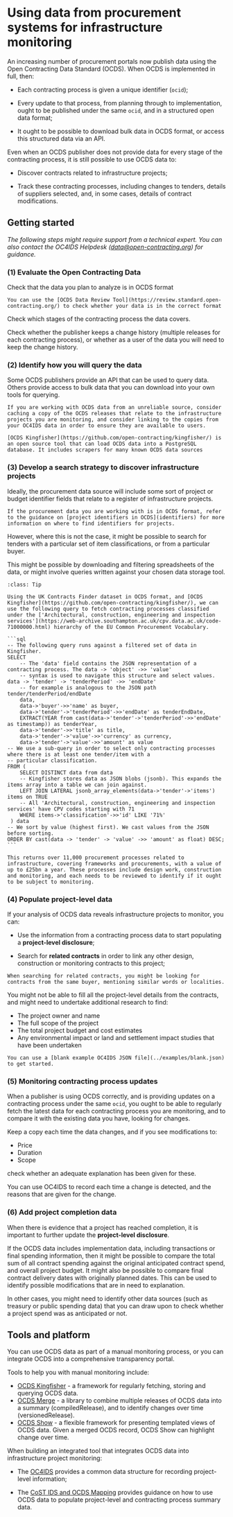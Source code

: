 # Using data from procurement systems for infrastructure monitoring

An increasing number of procurement portals now publish data using the Open Contracting Data Standard (OCDS). When OCDS is implemented in full, then:

* Each contracting process is given a unique identifier (`ocid`);

* Every update to that process, from planning through to implementation, ought to be published under the same `ocid`, and in a structured open data format;

* It ought to be possible to download bulk data in OCDS format, or access this structured data via an API.

Even when an OCDS publisher does not provide data for every stage of the contracting process, it is still possible to use OCDS data to:

* Discover contracts related to infrastructure projects;

* Track these contracting processes, including changes to tenders, details of suppliers selected, and, in some cases, details of contract modifications.

## Getting started

*The following steps might require support from a technical expert. You can also contact the OC4IDS Helpdesk ([data@open-contracting.org](mailto:data@open-contracting.org)) for guidance.*

### (1) Evaluate the Open Contracting Data

Check that the data you plan to analyze is in OCDS format

```{tip}
You can use the [OCDS Data Review Tool](https://review.standard.open-contracting.org/) to check whether your data is in the correct format
```

Check which stages of the contracting process the data covers.

Check whether the publisher keeps a change history (multiple releases for each contracting process), or whether as a user of the data you will need to keep the change history.

### (2) Identify how you will query the data

Some OCDS publishers provide an API that can be used to query data. Others provide access to bulk data that you can download into your own tools for querying.

```{tip}
If you are working with OCDS data from an unreliable source, consider caching a copy of the OCDS releases that relate to the infrastructure projects you are monitoring, and consider linking to the copies from your OC4IDS data in order to ensure they are available to users.
```

```{tip}
[OCDS Kingfisher](https://github.com/open-contracting/kingfisher/) is an open source tool that can load OCDS data into a PostgreSQL database. It includes scrapers for many known OCDS data sources
```

### (3) Develop a search strategy to discover infrastructure projects

Ideally, the procurement data source will include some sort of project or budget identifier fields that relate to a register of infrastructure projects.

```{tip}
If the procurement data you are working with is in OCDS format, refer to the guidance on [project identifiers in OCDS](identifiers) for more information on where to find identifiers for projects.
```

However, where this is not the case, it might be possible to search for tenders with a particular set of item classifications, or from a particular buyer.

This might be possible by downloading and filtering spreadsheets of the data, or might involve queries written against your chosen data storage tool.

````{admonition} Worked example
:class: Tip

Using the UK Contracts Finder dataset in OCDS format, and [OCDS Kingfisher](https://github.com/open-contracting/kingfisher/), we can use the following query to fetch contracting processes classified under the ['Architectural, construction, engineering and inspection services'](https://web-archive.southampton.ac.uk/cpv.data.ac.uk/code-71000000.html) hierarchy of the EU Common Procurement Vocabulary.

```sql
-- The following query runs against a filtered set of data in Kingfisher.
SELECT
    -- The 'data' field contains the JSON representation of a contracting process. The data -> 'object' ->> 'value'
    -- syntax is used to navigate this structure and select values. data -> 'tender' -> 'tenderPeriod' ->> 'endDate'
    -- for example is analogous to the JSON path tender/tenderPeriod/endDate
    data,
    data->'buyer'->>'name' as buyer,
    data->'tender'->'tenderPeriod'->>'endDate' as tenderEndDate,
    EXTRACT(YEAR from cast(data->'tender'->'tenderPeriod'->>'endDate' as timestamp)) as tenderYear,
    data->'tender'->>'title' as title,
    data->'tender'->'value'->>'currency' as currency,
    data->'tender'->'value'->>'amount' as value
-- We use a sub-query in order to select only contracting processes where there is at least one tender/item with a
-- particular classification.
FROM (
    SELECT DISTINCT data from data
    -- Kingfisher stores data as JSON blobs (jsonb). This expands the items array into a table we can join against.
    LEFT JOIN LATERAL jsonb_array_elements(data->'tender'->'items') items on TRUE
    -- All 'Architectural, construction, engineering and inspection services' have CPV codes starting with 71
    WHERE items->'classification'->>'id' LIKE '71%'  
 ) data
-- We sort by value (highest first). We cast values from the JSON before sorting.
ORDER BY cast(data -> 'tender' -> 'value' ->> 'amount' as float) DESC;
```

This returns over 11,000 procurement processes related to infrastructure, covering frameworks and procurements, with a value of up to £25bn a year. These processes include design work, construction and monitoring, and each needs to be reviewed to identify if it ought to be subject to monitoring.
````

### (4) Populate project-level data

If your analysis of OCDS data reveals infrastructure projects to monitor, you can:

* Use the information from a contracting process data to start populating a **project-level disclosure**;

* Search for **related contracts** in order to link any other design, construction or monitoring contracts to this project;

```{tip}
When searching for related contracts, you might be looking for contracts from the same buyer, mentioning similar words or localities.
```

You might not be able to fill all the project-level details from the contracts, and might need to undertake additional research to find:

* The project owner and name
* The full scope of the project
* The total project budget and cost estimates
* Any environmental impact or land and settlement impact studies that have been undertaken

```{tip}
You can use a [blank example OC4IDS JSON file](../examples/blank.json) to get started.
```

### (5) Monitoring contracting process updates

When a publisher is using OCDS correctly, and is providing updates on a contracting process under the same `ocid`, you ought to be able to regularly fetch the latest data for each contracting process you are monitoring, and to compare it with the existing data you have, looking for changes.

Keep a copy each time the data changes, and if you see modifications to:

* Price
* Duration
* Scope

check whether an adequate explanation has been given for these.

You can use OC4IDS to record each time a change is detected, and the reasons that are given for the change.

### (6) Add project completion data

When there is evidence that a project has reached completion, it is important to further update the **project-level disclosure**.

If the OCDS data includes implementation data, including transactions or final spending information, then it might be possible to compare the total sum of all contract spending against the original anticipated contract spend, and overall project budget. It might also be possible to compare final contract delivery dates with originally planned dates. This can be used to identify possible modifications that are in need to explanation.

In other cases, you might need to identify other data sources (such as treasury or public spending data) that you can draw upon to check whether a project spend was as anticipated or not.

## Tools and platform

You can use OCDS data as part of a manual monitoring process, or you can integrate OCDS into a comprehensive transparency portal.

Tools to help you with manual monitoring include:

* [OCDS Kingfisher](https://github.com/open-contracting/kingfisher/) - a framework for regularly fetching, storing and querying OCDS data.
* [OCDS Merge](https://github.com/open-contracting/ocds-merge) - a library to combine multiple releases of OCDS data into a summary (compiledRelease), and to identify changes over time (versionedRelease).
* [OCDS Show](https://github.com/open-contracting/ocds-show) - a flexible framework for presenting templated views of OCDS data. Given a merged OCDS record, OCDS Show can highlight change over time.

When building an integrated tool that integrates OCDS data into infrastructure project monitoring:

* The [OC4IDS](../../projects/index) provides a common data structure for recording project-level information;

* The [CoST IDS and OCDS Mapping](../../cost/index) provides guidance on how to use OCDS data to populate project-level and contracting process summary data.
